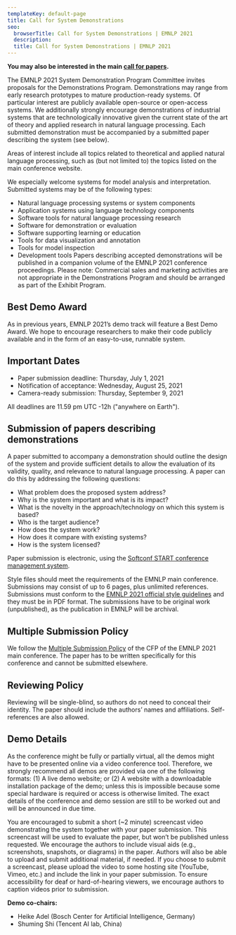 ```yaml
---
templateKey: default-page
title: Call for System Demonstrations
seo:
  browserTitle: Call for System Demonstrations | EMNLP 2021
  description: 
  title: Call for System Demonstrations | EMNLP 2021
---
```


**You may also be interested in the main [call for papers](/call-for-papers).**

The EMNLP 2021 System Demonstration Program Committee invites proposals for the Demonstrations Program. Demonstrations may range from early research prototypes to mature production-ready systems. Of particular interest are publicly available open-source or open-access systems. We additionally strongly encourage demonstrations of industrial systems that are technologically innovative given the current state of the art of theory and applied research in natural language processing. Each submitted demonstration must be accompanied by a submitted paper describing the system (see below).

Areas of interest include all topics related to theoretical and applied natural language processing, such as (but not limited to) the topics listed on the main conference website. 

We especially welcome systems for model analysis and interpretation.
Submitted systems may be of the following types:
* Natural language processing systems or system components
* Application systems using language technology components
* Software tools for natural language processing research
* Software for demonstration or evaluation
* Software supporting learning or education
* Tools for data visualization and annotation
* Tools for model inspection
* Development tools
Papers describing accepted demonstrations will be published in a companion volume of the EMNLP 2021 conference proceedings.
Please note: Commercial sales and marketing activities are not appropriate in the Demonstrations Program and should be arranged as part of the Exhibit Program.



## Best Demo Award

As in previous years, EMNLP 2021’s demo track will feature a Best Demo Award. We hope to encourage researchers to make their code publicly available and in the form of an easy-to-use, runnable system.


## Important Dates

* Paper submission deadline: Thursday, July 1, 2021
* Notification of acceptance: Wednesday, August 25, 2021
* Camera-ready submission: Thursday, September 9, 2021

All deadlines are 11.59 pm UTC -12h ("anywhere on Earth").


## Submission of papers describing demonstrations

A paper submitted to accompany a demonstration should outline the design of the system and provide sufficient details to allow the evaluation of its validity, quality, and relevance to natural language processing. A paper can do this by addressing the following questions:


* What problem does the proposed system address?
* Why is the system important and what is its impact?
* What is the novelty in the approach/technology on which this system is based?
* Who is the target audience?
* How does the system work?
* How does it compare with existing systems?
* How is the system licensed?

Paper submission is electronic, using the [Softconf START conference management system](https://www.softconf.com/emnlp2021/demos).

Style files should meet the requirements of the EMNLP main conference. Submissions may consist of up to 6 pages, plus unlimited references. Submissions must conform to the [EMNLP 2021 official style guidelines](/call-for-papers) and they must be in PDF format. The submissions have to be original work (unpublished), as the publication in EMNLP will be archival.

## Multiple Submission Policy

We follow the [Multiple Submission Policy](/call-for-papers#multiple-submission-policy) of the CFP of the EMNLP 2021 main conference. The paper has to be written specifically for this conference and cannot be submitted elsewhere. 

## Reviewing Policy

Reviewing will be single-blind, so authors do not need to conceal their identity. The paper should include the authors’ names and affiliations. Self-references are also allowed.

## Demo Details

As the conference might be fully or partially virtual, all the demos might have to be presented online via a video conference tool. Therefore, we strongly recommend all demos are provided via one of the following formats: (1) A live demo website; or (2) A website with a downloadable installation package of the demo; unless this is impossible because some special hardware is required or access is otherwise limited. The exact details of the conference and demo session are still to be worked out and will be announced in due time.

You are encouraged to submit a short (~2 minute) screencast video demonstrating the system together with your paper submission. This screencast will be used to evaluate the paper, but won’t be published unless requested. We encourage the authors to include visual aids (e.g., screenshots, snapshots, or diagrams) in the paper. Authors will also be able to upload and submit additional material, if needed. If you choose to submit a screencast, please upload the video to some hosting site (YouTube, Vimeo, etc.) and include the link in your paper submission. To ensure accessibility for deaf or hard-of-hearing viewers, we encourage authors to caption videos prior to submission.


**Demo co-chairs:**

* Heike Adel (Bosch Center for Artificial Intelligence, Germany)
* Shuming Shi (Tencent AI lab, China)
